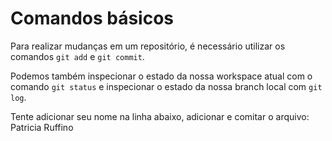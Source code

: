 # Comandos básicos

Para realizar mudanças em um repositório, é necessário utilizar os comandos `git add` e `git commit`.

Podemos também inspecionar o estado da nossa workspace atual com o comando `git status` e inspecionar o estado da nossa branch local com `git log`.

Tente adicionar seu nome na linha abaixo, adicionar e comitar o arquivo:
Patricia Ruffino


